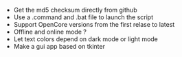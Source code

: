 - Get the md5 checksum directly from github
- Use a .command and .bat file to launch the script
- Support OpenCore versions from the first relase to latest
- Offline and online mode ?
- Let text colors depend on dark mode or light mode
- Make a gui app based on tkinter
